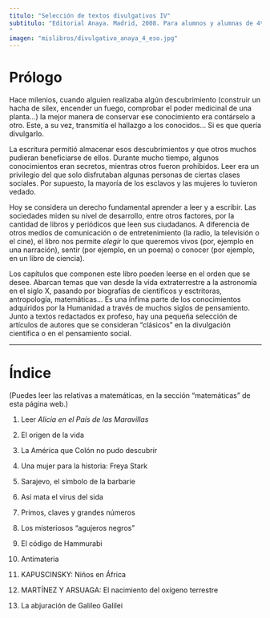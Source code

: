 ```yaml
---
titulo: "Selección de textos divulgativos IV"
subtitulo: "Editorial Anaya. Madrid, 2008. Para alumnos y alumnas de 4º de Secundaria."
imagen: "mislibros/divulgativo_anaya_4_eso.jpg"
---
```

# **Prólogo**

Hace milenios, cuando alguien realizaba algún descubrimiento (construir un
hacha de sílex, encender un fuego, comprobar el poder medicinal de una
planta…) la mejor manera de conservar ese conocimiento era contárselo a otro.
Este, a su vez, transmitía el hallazgo a los conocidos… Si es que quería
divulgarlo.

La escritura permitió almacenar esos descubrimientos y que otros muchos
pudieran beneficiarse de ellos. Durante mucho tiempo, algunos conocimientos
eran secretos, mientras otros fueron prohibidos. Leer era un privilegio del
que solo disfrutaban algunas personas de ciertas clases sociales. Por
supuesto, la mayoría de los esclavos y las mujeres lo tuvieron vedado.

Hoy se considera un derecho fundamental aprender a leer y a escribir. Las
sociedades miden su nivel de desarrollo, entre otros factores, por la
cantidad de libros y periódicos que leen sus ciudadanos. A diferencia de
otros medios de comunicación o de entretenimiento (la radio, la televisión o
el cine), el libro nos permite _elegir_ lo que queremos vivos (por, ejemplo
en una narración), sentir (por ejemplo, en un poema) o conocer (por ejemplo,
en un libro de ciencia).

Los capítulos que componen este libro poeden leerse en el orden que se desee.
Abarcan temas que van desde la vida extraterrestre a la astronomía en el
siglo X, pasando por biografías de científicos y esctritoras, antropología,
matemáticas… Es una ínfima parte de los conocimientos adquiridos por la
Humanidad a través de muchos siglos de pensamiento. Junto a textos redactados
ex profeso, hay una pequeña selección de artículos de autores que se
consideran “clásicos” en la divulgación científica o en el pensamiento social.

* * *

# **Índice**

(Puedes leer las relativas a matemáticas, en la sección “matemáticas” de esta
página web.)

1. Leer _Alicia en el País de las Maravillas_

2. El origen de la vida

3. La América que Colón no pudo descubrir

4. Una mujer para la historia: Freya Stark

5. Sarajevo, el símbolo de la barbarie

6. Así mata el virus del sida

7. Primos, claves y grandes números

8. Los misteriosos “agujeros negros”

9. El código de Hammurabi

10. Antimateria

11. KAPUSCINSKY: Niños en África

12. MARTÍNEZ Y ARSUAGA: El nacimiento del oxígeno terrestre

13. La abjuración de Galileo Galilei

